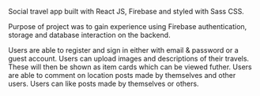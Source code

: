 Social travel app built with React JS, Firebase and styled with Sass CSS.

Purpose of project was to gain experience using Firebase authentication, storage and database interaction on the backend.

Users are able to register and sign in either with email & password or a guest account.
Users can upload images and descriptions of their travels. These will then be shown as item cards which can be viewed futher.
Users are able to comment on location posts made by themselves and other users.
Users can like posts made by themselves or others.
